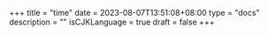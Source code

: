 +++
title = "time"
date = 2023-08-07T13:51:08+08:00
type = "docs"
description = ""
isCJKLanguage = true
draft = false
+++